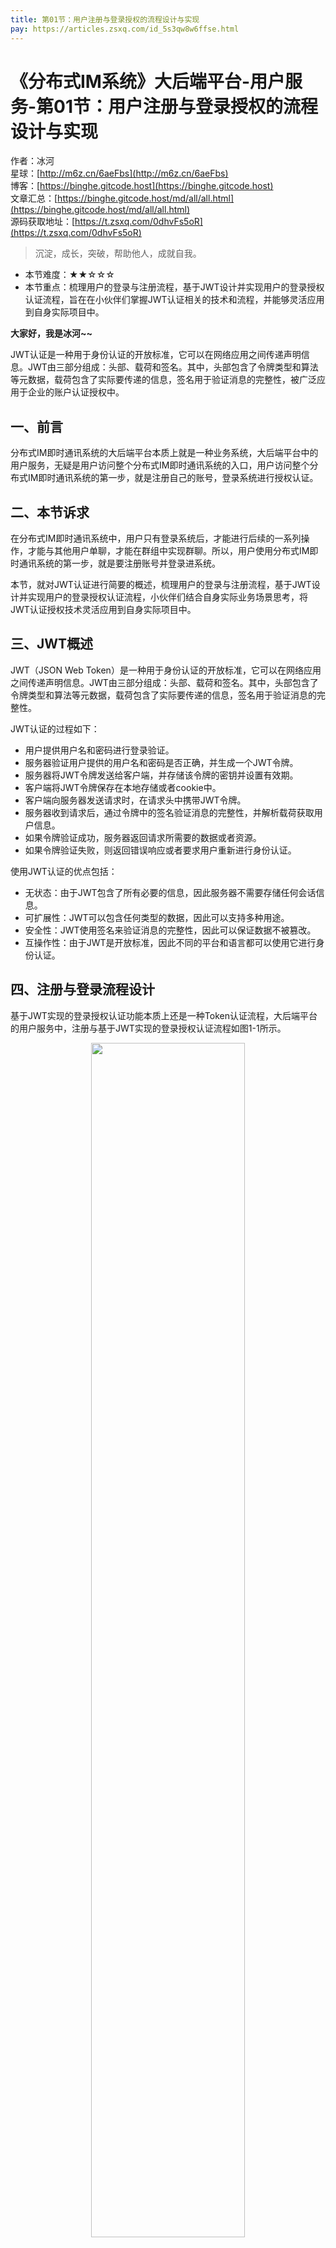 ```yaml
---
title: 第01节：用户注册与登录授权的流程设计与实现
pay: https://articles.zsxq.com/id_5s3qw8w6ffse.html
---
```


# 《分布式IM系统》大后端平台-用户服务-第01节：用户注册与登录授权的流程设计与实现

作者：冰河
<br/>星球：[http://m6z.cn/6aeFbs](http://m6z.cn/6aeFbs)
<br/>博客：[https://binghe.gitcode.host](https://binghe.gitcode.host)
<br/>文章汇总：[https://binghe.gitcode.host/md/all/all.html](https://binghe.gitcode.host/md/all/all.html)
<br/>源码获取地址：[https://t.zsxq.com/0dhvFs5oR](https://t.zsxq.com/0dhvFs5oR)

> 沉淀，成长，突破，帮助他人，成就自我。

* 本节难度：★★☆☆☆
* 本节重点：梳理用户的登录与注册流程，基于JWT设计并实现用户的登录授权认证流程，旨在在小伙伴们掌握JWT认证相关的技术和流程，并能够灵活应用到自身实际项目中。

**大家好，我是冰河~~**

JWT认证是一种用于身份认证的开放标准，它可以在网络应用之间传递声明信息。JWT由三部分组成：头部、载荷和签名。其中，头部包含了令牌类型和算法等元数据，载荷包含了实际要传递的信息，签名用于验证消息的完整性，被广泛应用于企业的账户认证授权中。

## 一、前言

分布式IM即时通讯系统的大后端平台本质上就是一种业务系统，大后端平台中的用户服务，无疑是用户访问整个分布式IM即时通讯系统的入口，用户访问整个分布式IM即时通讯系统的第一步，就是注册自己的账号，登录系统进行授权认证。

## 二、本节诉求

在分布式IM即时通讯系统中，用户只有登录系统后，才能进行后续的一系列操作，才能与其他用户单聊，才能在群组中实现群聊。所以，用户使用分布式IM即时通讯系统的第一步，就是要注册账号并登录进系统。

本节，就对JWT认证进行简要的概述，梳理用户的登录与注册流程，基于JWT设计并实现用户的登录授权认证流程，小伙伴们结合自身实际业务场景思考，将JWT认证授权技术灵活应用到自身实际项目中。

## 三、JWT概述

JWT（JSON Web Token）是一种用于身份认证的开放标准，它可以在网络应用之间传递声明信息。JWT由三部分组成：头部、载荷和签名。其中，头部包含了令牌类型和算法等元数据，载荷包含了实际要传递的信息，签名用于验证消息的完整性。

JWT认证的过程如下：

* 用户提供用户名和密码进行登录验证。
* 服务器验证用户提供的用户名和密码是否正确，并生成一个JWT令牌。
* 服务器将JWT令牌发送给客户端，并存储该令牌的密钥并设置有效期。
* 客户端将JWT令牌保存在本地存储或者cookie中。
* 客户端向服务器发送请求时，在请求头中携带JWT令牌。
* 服务器收到请求后，通过令牌中的签名验证消息的完整性，并解析载荷获取用户信息。
* 如果令牌验证成功，服务器返回请求所需要的数据或者资源。
* 如果令牌验证失败，则返回错误响应或者要求用户重新进行身份认证。

使用JWT认证的优点包括：

* 无状态：由于JWT包含了所有必要的信息，因此服务器不需要存储任何会话信息。
* 可扩展性：JWT可以包含任何类型的数据，因此可以支持多种用途。
* 安全性：JWT使用签名来验证消息的完整性，因此可以保证数据不被篡改。
* 互操作性：由于JWT是开放标准，因此不同的平台和语言都可以使用它进行身份认证。

## 四、注册与登录流程设计

基于JWT实现的登录授权认证功能本质上还是一种Token认证流程，大后端平台的用户服务中，注册与基于JWT实现的登录授权认证流程如图1-1所示。

<div align="center">
    <img src="https://binghe.gitcode.host/images/project/im/2024-01-05-001.png?raw=true" width="70%">
    <br/>
</div>

可以看到，用户基于大后端平台进行注册的流程如下所示。

## 查看完整文章

加入[冰河技术](https://public.zsxq.com/groups/48848484411888.html)知识星球，解锁完整技术文章与完整代码